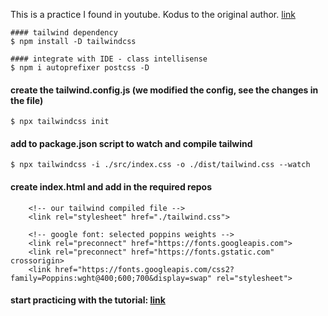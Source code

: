 This is a practice I found in youtube.
Kodus to the original author. [link](https://youtu.be/Vp6GC3jKG20)

```
#### tailwind dependency
$ npm install -D tailwindcss

#### integrate with IDE - class intellisense
$ npm i autoprefixer postcss -D
```

#### create the tailwind.config.js (we modified the config, see the changes in the file)
```
$ npx tailwindcss init
```

#### add to package.json script to watch and compile tailwind
```
$ npx tailwindcss -i ./src/index.css -o ./dist/tailwind.css --watch
```

#### create index.html and add in the required repos
```
    <!-- our tailwind compiled file -->
    <link rel="stylesheet" href="./tailwind.css">

    <!-- google font: selected poppins weights -->
    <link rel="preconnect" href="https://fonts.googleapis.com">
    <link rel="preconnect" href="https://fonts.gstatic.com" crossorigin>
    <link href="https://fonts.googleapis.com/css2?family=Poppins:wght@400;600;700&display=swap" rel="stylesheet">
```

#### start practicing with the tutorial: [link](https://youtu.be/Vp6GC3jKG20)